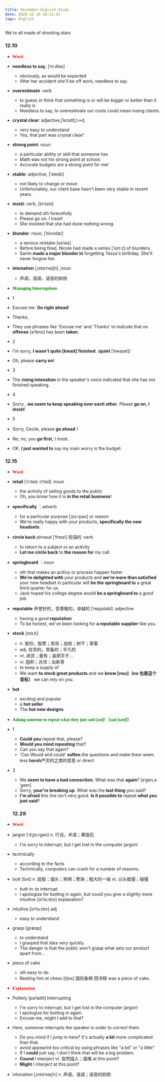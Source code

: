 ```yaml
---
title: December-English-Study
date: 2020-12-10 20:52:41
tags: English
---
```




We're all made of shooting stars
<!--more-->

### 12.10
- <font color=red face="微软雅黑">**Word**</font>
- **needless to say**, [ˈniːdləs]
  - obviously, as would be expected
  - After her accident she'll be off work, needless to say.
- **overestimate** :verb
  - to guess or think that something is or will be bigger or better than it really is
  - Needless to say, to overestimate our costs could mean losing clients.
- **crystal clear**: adjective,[ˈkrɪstl],t->d, 
  - very easy to understand
  - Yes, that part was crystal clear!
- **strong point**: noun
  - a particular ability or skill that someone has
  - Math was not his strong point at school.
  - Accurate budgets are a strong point for me!
- **stable**: adjective, [ˈsteɪbl]
  - not likely to change or move
  - Unfortunately, our client base hasn't been very stable in recent years.
- **insist**: verb, [ɪnˈsɪst]
  - to demand sth forecefully
  - Please go on. I insist!
  - She insisted that she had done nothing wrong.
- **blunder**: noun, [ˈblʌndər]
  - a serious mistake  [sɪriəs]
  - Before being fired, Nicole had made a series [ˈsɪriːz] of blunders.
  - Sarim **made a major blunder in** forgetting Tessa's birthday. She'll never forgive her.
- **intonation** [ˌɪntəˈneɪʃn] ,noun
  - 声调，语调，语音的抑扬

- <font color=green face="微软雅黑">**Managing Interruptions**</font>
-  1
  - Excuse me. **Go right ahead**!
  - Thanks.
  - They use phrases like 'Excuse me' and 'Thanks' to indicate that no **offense** [əˈfens] has been **taken**.
-  2
  - I'm sorry, **I wasn't quite [kwaɪt] finished**. (**quiet** [ˈkwaɪət])
  - Oh, please **carry on**!
-  3
  - The **rising intonation** in the speaker's voice indicated that she has not finished speaking.
-  4
  - Sorry , **we seem to keep speaking over each other**. Please **go on**, **I insist**!
-  5
  - Sorry, Cecile, please **go ahead**！
  - No, no, you **go first**, I insist.
  - OK. **I just wanted to** say my main worry is the budget.




### 12.15
- <font color=red face="微软雅黑">**Word**</font>
- **retail** [ˈriːteɪl; rɪˈteɪl]  :noun
  - the activity of selling goods to the public
  - Oh, you know how it is **in the retail business**!
- **specifically** ：adverb
  - for a particular purpose [ˈpɜːrpəs] or reason
  - We're really happy with your products, **specifically the new headsets**.
- **circle back** phrasal [ˈfreɪzl] 短语的 :verb
  - to return to a subject or an activity
  - **Let me circle back** to **the reason for** my call.
- **springboard** ：noun
  - sth that makes an acitivy or process happen faster
  - **We're delighted with** your products and **we're more than satisfied** your new headset in particular will **be the springboard to** a great third quarter for us.
  - Jack hoped his college degree would **be a springboard to** a good job.
- **reputable** 声誉好的，受尊敬的，卓越的 [ˈrepjətəbl] :adjective
  - having a good **reputation**
  - To be honest, we've been looking for **a reputable supplier** like you.
- **stock** [stɑːk]
  - n. 股份，股票；库存；血统；树干；家畜
  - adj. 存货的，常备的；平凡的
  - vt. 进货；备有；装把手于…
  - vi. 囤积；办货；出新芽
  - to keep a supply of
  - We want **to stock great products** and we **know [noʊ]（no 也是这个音标）** we can rely on you.
- **hot** 
  - exciting and popular
  - a **hot seller**
  - The **hot new designs**



- <font color=green face="微软雅黑">**Asking someone to repeat what they just *said [sed]* （*sad [sæd]*）**</font>
- 1
  - **Could you** repeat that, please?
  - **Would you mind repeating** that?
  - Can you say that again?
  - 'Can Would and could' **soften** the questions and make them seem less **harsh**严厉的之类的意思 or direct
- 3
  - We **seem to have a bad connection**. What was that **again**? [əˈɡen,əˈɡeɪn] 
  - Sorry, **your're breaking up**. What was the **last thing** you said?
  - **I'm afraid** this line isn't very good. **Is it possible to** repeat **what you just said**?




  ### 12.29

- <font color=red face="微软雅黑">**Word**</font>
- jargon [ˈdʒɑːrɡən] n. 行话，术语；黄锆石
  - I'm sorry to interrupt, but I get lost in the computer jargon!
- technically
  - according to the facts
  - Technically, computers can crash for a number of reasons.
- butt [bʌt]  n. 屁股；烟头；笑柄；靶垛；粗大的一端 vt. 以头抵撞；碰撞
  - butt in: to interrupt
  - I apologize for butting in again, but could you give a slightly more intuitive [ɪnˈtuːɪtɪv] explanation?
- intuitive [ɪnˈtuːɪtɪv] adj
  - easy to understand
- grasp [ɡræsp]
  - to understand
  - I grasped that idea very quickly.
  - The danger is that the public won't grasp what sets our product apart from...
- piece of cake
  - sth easy to do
  - Beating him at chess [tʃes] 国际象棋 西洋棋 was a piece of cake.

- <font color=red face="微软雅黑">**Explanation**</font>
- Politely [pəˈlaɪtli] Interrupting
  - I'm sorry to interrupt, but I get lost in the computer jargon!
  - I apologize for butting in again.
  - Excuse me, might I add to that?
- Here, someone interrupts the speaker in order to correct them.
  -  Do you mind if I jump in here? It's actually **a bit** more complicated than that.
  - avoid appearint too critical by using phrases like "a bit" or "a little"
  - If I **could** just say, I don't think that will be a big problem.
  - **Cound** I interject vt. 突然插入；插嘴 at this point?
  - **Might** I interject at this point?
- intonation  [ˌɪntəˈneɪʃn]  n. 声调，语调；语音的抑扬

 